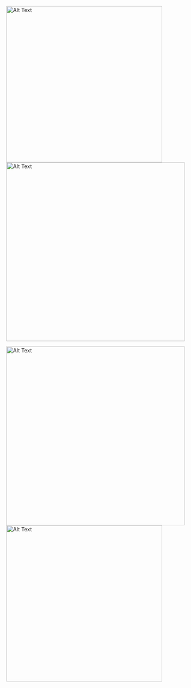 <img src="https://github.com/lexiskernel/planetary_photography/blob/main/moon_ring_moon_planets.jpg" alt="Alt Text" width="415" height="415"> <img src="https://github.com/lexiskernel/planetary_photography/blob/main/saturn_venus.png" alt="Alt Text" width="475" height="475">  

<img src="https://github.com/lexiskernel/planetary_photography/blob/main/planets_pleiades.jpg" alt="Alt Text" width="475" height="475"> <img src="https://github.com/lexiskernel/planetary_photography/blob/main/planets_andromeda_orion_moon.jpg" alt="Alt Text" width="415" height="415">
